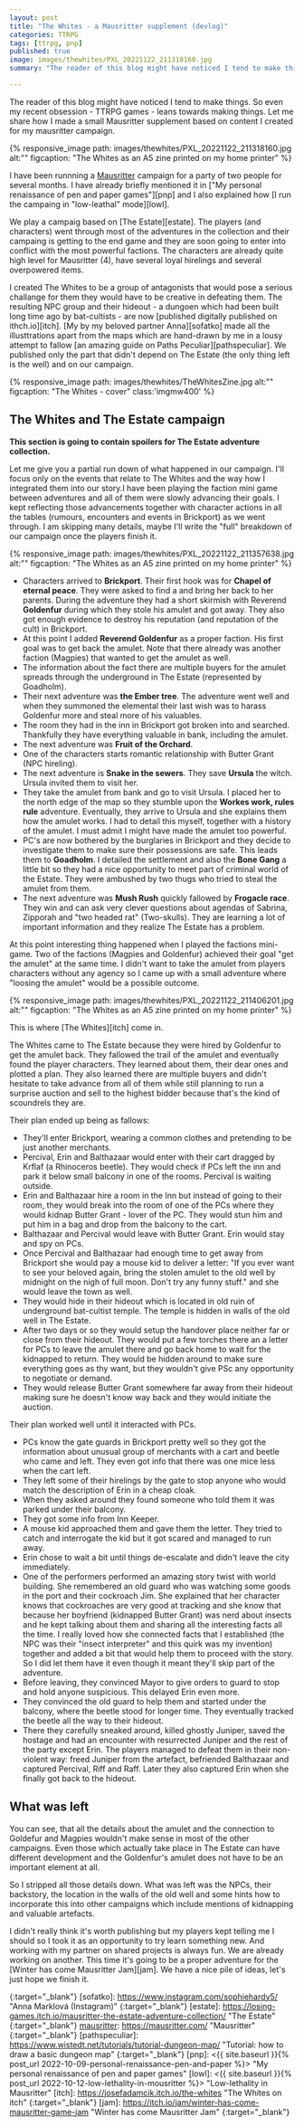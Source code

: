```yaml
---
layout: post
title: "The Whites - a Mausritter supplement (devlog)"
categories: TTRPG
tags: [ttrpg, pnp]
published: true
image: images/thewhites/PXL_20221122_211318160.jpg
summary: "The reader of this blog might have noticed I tend to make things. So even my recent obsession - TTRPG games - leans towards making things. Let me share how I made a small Mausritter supplement based on content I created for my mausritter campaign."

---
```


The reader of this blog might have noticed I tend to make things. So even my recent obsession - TTRPG games - leans towards making things. Let me share how I made a small Mausritter supplement based on content I created for my mausritter campaign.

{% responsive_image path: images/thewhites/PXL_20221122_211318160.jpg  alt:"" figcaption: "The Whites as an A5 zine printed on my home printer"  %}

I have been runnning a [Mausritter][mausritter] campaign for a party of two people for several months. I have already briefly mentioned it in ["My personal renaissance of pen and paper games"][pnp] and I also explained how [I run the campaing in "low-leathal" mode][lowl].

We play a campaig based on [The Estate][estate]. The players (and characters) went through most of the adventures in the collection and their campaing is getting to the end game and they are soon going to enter into conflict with the most powerful factions. The characters are already quite high level for Mausritter (4), have several loyal hirelings and several overpowered items.

I created The Whites to be a group of antagonists that would pose a serious challange for them they would have to be creative in defeating them. The resulting NPC group and their hideout - a dungoen which had been built long time ago by bat-cultists - are now [published digitally published on ithch.io][itch]. [My by my beloved partner Anna][sofatko] made all the illusttrations apart from the maps which are hand-drawn by me in a lousy attempt to fallow [an amazing guide on Paths Peculiar][pathspeculiar]. We published only the part that didn't depend on The Estate (the only thing left is the well) and on our campaign. 

{% responsive_image path: images/thewhites/TheWhitesZine.jpg  alt:"" figcaption: "The Whites - cover" class:'imgmw400' %}

## The Whites and The Estate campaign

**This section is going to contain spoilers for The Estate adventure collection.**

Let me give you a partial run down of what happened in our campaign. I'll focus only on the events that relate to The Whites and the way how I integrated them into our story.I have been playing the faction mini game between adventures and all of them were slowly advancing their goals. I kept reflecting those advancements together with character actions in all the tables (rumours, encounters and events in Brickport) as we went through. I am skipping many details, maybe I'll write the "full" breakdown of our campaign once the players finish it.


{% responsive_image path: images/thewhites/PXL_20221122_211357638.jpg  alt:"" figcaption: "The Whites as an A5 zine printed on my home printer"  %}

- Characters arrived to **Brickport**. Their first hook was for **Chapel of eternal peace**. They were asked to find a and bring her back to her parents. During the adventure they had a short skirmish with Reverend **Goldenfur** during which they stole his amulet and got away. They also got enough evidence to destroy his reputation (and reputation of the cult) in Brickport.
- At this point I added **Reverend Goldenfur** as a proper faction. His first goal was to get back the amulet. Note that there already was another faction (Magpies) that wanted to get the amulet as well.
- The information about the fact there are multiple buyers for the amulet spreads through the underground in The Estate (represented by Goadholm). 
- Their next adventure was **the Ember tree**. The adventure went well and when they summoned the elemental their last wish was to harass Goldenfur more and steal more of his valuables.
- The room they had in the inn in Brickport got broken into and searched. Thankfully they have everything valuable in bank, including the amulet.
- The next adventure was **Fruit of the Orchard**.
- One of the characters starts romantic relationship with Butter Grant (NPC hireling). 
- The next adventure is **Snake in the sewers**. They save **Ursula** the witch. Ursula invited them to visit her.
- They take the amulet from bank and go to visit Ursula. I placed her to the north edge of the map so they stumble upon the **Workes work, rules rule** adventure. Eventually, they arrive to Ursula and she explains them how the amulet works. I had to detail this myself, together with a history of the amulet. I must admit I might have made the amulet too powerful.
- PC's are now bothered by the burglaries in Brickport and they decide to investigate them to make sure their possessions are safe. This leads them to **Goadholm**. I detailed the settlement and also the **Bone Gang** a little bit so they had a nice opportunity to meet part of criminal world of the Estate. They were ambushed by two thugs who tried to steal the amulet from them. 
- The next adventure was **Mush Rush** quickly fallowed by **Frogacle race**. They win and can ask very clever questions about agendas of Sabrina, Zipporah and "two headed rat" (Two-skulls). They are learning a lot of important information and they realize The Estate has a problem. 

At this point interesting thing happened when I played the factions mini-game. Two of the factions (Magpies and Goldenfur) achieved their goal "get the amulet" at the same time. I didn't want to take the amulet from players characters without any agency so I came up with a small adventure where "loosing the amulet" would be a possible outcome.

{% responsive_image path: images/thewhites/PXL_20221122_211406201.jpg  alt:"" figcaption: "The Whites as an A5 zine printed on my home printer"  %}

This is where [The Whites][itch] come in.

The Whites came to The Estate because they were hired by Goldenfur to get the amulet back. They fallowed the trail of the amulet and eventually found the player characters. They learned about them, their dear ones and plotted a plan. They also learned there are multiple buyers and didn't hesitate to take advance from all of them while still planning to run a surprise auction and sell to the highest bidder because that's the kind of scoundrels they are.

Their plan ended up being as fallows:

- They'll enter Brickport, wearing a common clothes and pretending to be just another merchants. 
- Percival, Erin and Balthazaar would enter with their cart dragged by Krflaf (a Rhinoceros beetle). They would check if PCs left the inn and park it below small balcony in one of the rooms. Percival is waiting outside.
- Erin and Balthazaar hire a room in the Inn but instead of going to their room, they would break into the room of one of the PCs where they would kidnap Butter Grant - lover of the PC. They would stun him and put him in a bag and drop from the balcony to the cart. 
- Balthazaar and Percival would leave with Butter Grant. Erin would stay and spy on PCs. 
- Once Percival and Balthazaar had enough time to get away from Brickport she would pay a mouse kid to deliver a letter: "If you ever want to see your beloved again, bring the stolen amulet to the old well by midnight on the nigh of full moon. Don't try any funny stuff." and she would leave the town as well. 
- They would hide in their hideout which is located in old ruin of underground bat-cultist temple. The temple is hidden in walls of the old well in The Estate. 
- After two days or so they would setup the handover place neither far or close from their hideout. They would put a few torches there an a letter for PCs to leave the amulet there and go back home to wait for the kidnapped to return. They would be hidden around to make sure everything goes as thy want, but they wouldn't give PSc any opportunity to negotiate or demand. 
- They would release Butter Grant somewhere far away from their hideout making sure he doesn't know way back and they would initiate the auction.

Their plan worked well until it interacted with PCs. 

- PCs know the gate guards in Brickport pretty well so they got the information about unusual group of merchants with a cart and beetle who came and left. They even got info that there was one mice less when the cart left.
- They left some of their hirelings by the gate to stop anyone who would match the description of Erin in a cheap cloak.
- When they asked around they found someone who told them it was parked under their balcony.
- They got some info from Inn Keeper.
- A mouse kid approached them and gave them the letter. They tried to catch and interrogate the kid but it got scared and managed to run away. 
- Erin chose to wait a bit until things de-escalate and didn't leave the city immediately.
- One of the performers performed an amazing story twist with world building. She remembered an old guard who was watching some goods in the port and their cockroach Jim. She explained that her character knows that cockroaches are very good at tracking and she know that because her boyfriend (kidnapped Butter Grant) was nerd about insects and he kept talking about them and sharing all the interesting facts all the time. I really loved how she connected facts that I established (the NPC was their "insect interpreter" and this quirk was my invention) together and added a bit that would help them to proceed with the story. So I did let them have it even though it meant they'll skip part of the adventure.
- Before leaving, they convinced Mayor to give orders to guard to stop and hold anyone suspicious. This delayed Erin even more.
- They convinced the old guard to help them and started under the balcony, where the beetle stood for longer time. They eventually tracked the beetle all the way to their hideout. 
- There they carefully sneaked around, killed ghostly Juniper, saved the hostage and had an encounter with resurrected Juniper and the rest of the party except Erin. The players managed to defeat them in their non-violent way: freed Juniper from the artefact, befriended Balthazaar and captured Percival, Riff and Raff. Later they also captured Erin when she finally got back to the hideout. 

## What was left

You can see, that all the details about the amulet and the connection to Goldefur and Magpies wouldn't make sense in most of the other campaigns. Even those which actually take place in The Estate can have different development and the Goldenfur's amulet does not have to be an important element at all. 

So I stripped all those details down. What was left was the NPCs, their backstory, the location in the walls of the old well and some hints how to incorporate this into other campaigns which include mentions of kidnapping and valuable artefacts. 

I didn't really think it's worth publishing but my players kept telling me I should so I took it as an opportunity to try learn something new. And working with my partner on shared projects is always fun. We are already working on another. This time it's going to be a proper adventure for the [Winter has come Mausritter Jam][jam]. We have a nice pile of ideas, let's just hope we finish it. 



[mausritter]: <https://mausritter.com/> "Mausritter"
{:target="_blank"}
[sofatko]: <https://www.instagram.com/sophiehardy5/> "Anna Marklová (Instagram)"
{:target="_blank"}
[estate]: <https://losing-games.itch.io/mausritter-the-estate-adventure-collection/> "The Estate"
{:target="_blank"}
[mausritter]: <https://mausritter.com/> "Mausritter"
{:target="_blank"}
[pathspeculiar]: <https://www.wistedt.net/tutorials/tutorial-dungeon-map/> "Tutorial: how to draw a basic dungeon map"
{:target="_blank"}
[pnp]: <{{ site.baseurl }}{% post_url 2022-10-09-personal-renaissance-pen-and-paper %}> "My personal renaissance of pen and paper games"
[lowl]: <{{ site.baseurl }}{% post_url 2022-10-12-low-lethality-in-mousritter %}> "Low-lethality in Mausritter"
[itch]: <https://josefadamcik.itch.io/the-whites> "The Whites on itch"
{:target="_blank"}
[jam]: <https://itch.io/jam/winter-has-come-mausritter-game-jam> "Winter has come Mausritter Jam"
{:target="_blank"}
